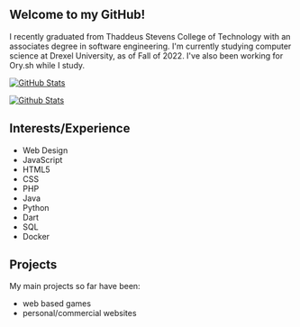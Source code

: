 ## Welcome to my GitHub!

I recently graduated from Thaddeus Stevens College of Technology with an associates degree in software engineering.
I'm currently studying computer science at Drexel University, as of Fall of 2022.
I've also been working for Ory.sh while I study.

[![GitHub Stats](https://github-readme-stats.vercel.app/api/top-langs/?username=GabeCurran&langs_count=12&layout=compact&theme=dark&card_width=445)](https://github.com/anuraghazra/github-readme-stats)

[![Github Stats](https://github-readme-stats.vercel.app/api?username=GabeCurran&count_private=true&show_icons=true&theme=dark)](https://github.com/anuraghazra/github-readme-stats)

## Interests/Experience
- Web Design
- JavaScript
- HTML5
- CSS
- PHP
- Java
- Python
- Dart
- SQL
- Docker

## Projects
My main projects so far have been:
- web based games
- personal/commercial websites
